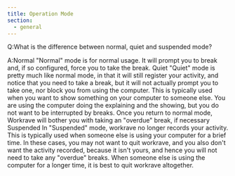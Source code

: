 ```yaml
---
title: Operation Mode
section:
  - general
---
```


Q:What is the difference between normal, quiet and suspended mode?

A:Normal "Normal" mode is for normal usage. It will prompt you to break and, if
so configured, force you to take the break. Quiet "Quiet" mode is pretty much
like normal mode, in that it will still register your activity, and notice that
you need to take a break, but it will not actually prompt you to take one, nor
block you from using the computer. This is typically used when you want to show
something on your computer to someone else. You are using the computer doing the
explaining and the showing, but you do not want to be interrupted by breaks.
Once you return to normal mode, Workrave will bother you with taking an
"overdue" break, if necessary Suspended In "Suspended" mode, workrave no longer
records your activity. This is typically used when someone else is using your
computer for a brief time. In these cases, you may not want to quit workrave,
and you also don't want the activity recorded, because it isn't yours, and hence
you will not need to take any "overdue" breaks. When someone else is using the
computer for a longer time, it is best to quit workrave altogether.
